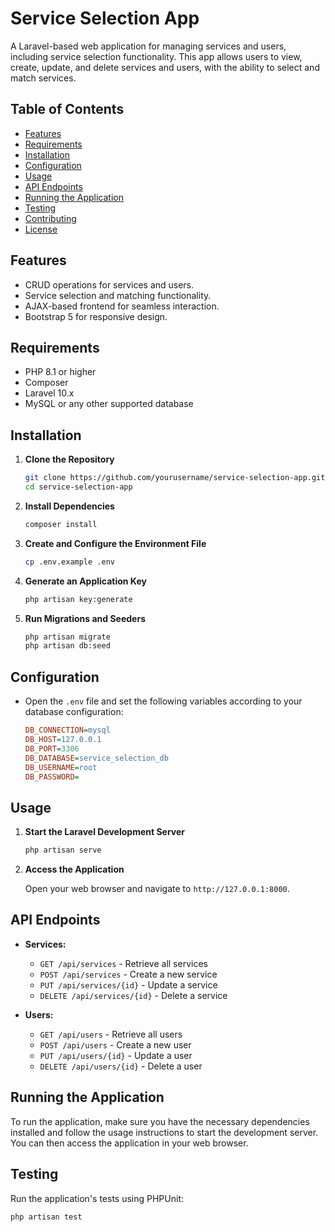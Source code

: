 # Service Selection App

A Laravel-based web application for managing services and users, including service selection functionality. This app allows users to view, create, update, and delete services and users, with the ability to select and match services.

## Table of Contents

- [Features](#features)
- [Requirements](#requirements)
- [Installation](#installation)
- [Configuration](#configuration)
- [Usage](#usage)
- [API Endpoints](#api-endpoints)
- [Running the Application](#running-the-application)
- [Testing](#testing)
- [Contributing](#contributing)
- [License](#license)

## Features

- CRUD operations for services and users.
- Service selection and matching functionality.
- AJAX-based frontend for seamless interaction.
- Bootstrap 5 for responsive design.

## Requirements

- PHP 8.1 or higher
- Composer
- Laravel 10.x
- MySQL or any other supported database

## Installation

1. **Clone the Repository**

    ```bash
    git clone https://github.com/yourusername/service-selection-app.git
    cd service-selection-app
    ```

2. **Install Dependencies**

    ```bash
    composer install
    ```

3. **Create and Configure the Environment File**

    ```bash
    cp .env.example .env
    ```

4. **Generate an Application Key**

    ```bash
    php artisan key:generate
    ```

5. **Run Migrations and Seeders**

    ```bash
    php artisan migrate
    php artisan db:seed
    ```

## Configuration

- Open the `.env` file and set the following variables according to your database configuration:

    ```ini
    DB_CONNECTION=mysql
    DB_HOST=127.0.0.1
    DB_PORT=3306
    DB_DATABASE=service_selection_db
    DB_USERNAME=root
    DB_PASSWORD=
    ```

## Usage

1. **Start the Laravel Development Server**

    ```bash
    php artisan serve
    ```

2. **Access the Application**

    Open your web browser and navigate to `http://127.0.0.1:8000`.

## API Endpoints

- **Services:**
    - `GET /api/services` - Retrieve all services
    - `POST /api/services` - Create a new service
    - `PUT /api/services/{id}` - Update a service
    - `DELETE /api/services/{id}` - Delete a service

- **Users:**
    - `GET /api/users` - Retrieve all users
    - `POST /api/users` - Create a new user
    - `PUT /api/users/{id}` - Update a user
    - `DELETE /api/users/{id}` - Delete a user



## Running the Application

To run the application, make sure you have the necessary dependencies installed and follow the usage instructions to start the development server. You can then access the application in your web browser.

## Testing

Run the application's tests using PHPUnit:

```bash
php artisan test
